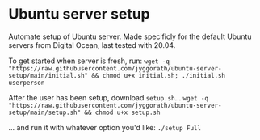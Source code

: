 # Ubuntu server setup
Automate setup of Ubuntu server. Made specificly for the default Ubuntu servers from Digital Ocean, last tested with 20.04.

To get started when server is fresh, run:
```wget -q "https://raw.githubusercontent.com/jyggorath/ubuntu-server-setup/main/initial.sh" && chmod u+x initial.sh; ./initial.sh userperson```

After the user has been setup, download `setup.sh`...
```wget -q "https://raw.githubusercontent.com/jyggorath/ubuntu-server-setup/main/setup.sh" && chmod u+x setup.sh```

... and run it with whatever option you'd like:
```./setup Full```